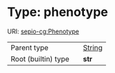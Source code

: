 
# Type: phenotype




URI: [sepio-cg:Phenotype](http://purl.obolibrary.org/obo/SEPIOCG_Phenotype)

|  |  |  |
| --- | --- | --- |
| Parent type | | [String](types/String.md) |
| Root (builtin) type | | **str** |
